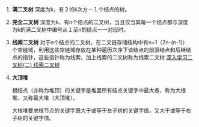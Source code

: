 1. **满二叉树**
    深度为k，有２的k次方－１个结点的树。
    
2. **完全二叉树**
    深度为k、有n个结点的二叉树，当且仅当其每一个结点都与深度为k的满二叉树中编号从１至n的结点一一对应时。
    
3. **线索二叉树**
    对于n个结点的二叉树，在二叉链存储结构中有n+1（2n-(n-1)）个空链域，利用这些空链域存放在某种遍历次序下该结点的前驱结点和后继结点的指针，这些指针称为线索，加上线索的二叉树称为线索二叉树
    [深入学习二叉树(二) 线索二叉树](https://www.jianshu.com/p/3965a6e424f5)
  
4. **大顶堆**

     根结点（亦称为堆顶）的关键字是堆里所有结点关键字中最大者，称为大根堆，又称最大堆（大顶堆）。

     大根堆要求根节点的关键字既大于或等于左子树的关键字值，又大于或等于右子树的关键字值。